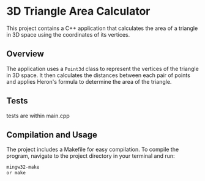 # 3D Triangle Area Calculator

This project contains a C++ application that calculates the area of a triangle in 3D space using the coordinates of its vertices.

## Overview

The application uses a `Point3d` class to represent the vertices of the triangle in 3D space. It then calculates the distances between each pair of points and applies Heron's formula to determine the area of the triangle.



## Tests
tests are within main.cpp

## Compilation and Usage

The project includes a Makefile for easy compilation. To compile the program, navigate to the project directory in your terminal and run:

```sh
mingw32-make
or make
```
